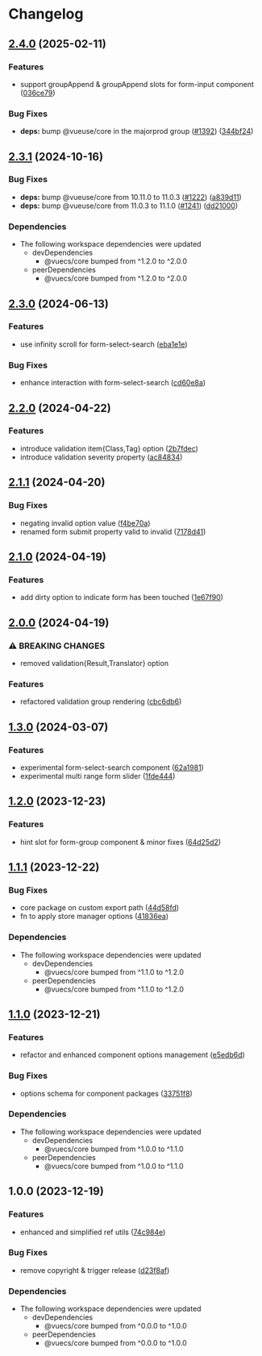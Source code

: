 # Changelog

## [2.4.0](https://github.com/tada5hi/vuecs/compare/form-controls-v2.3.1...form-controls-v2.4.0) (2025-02-11)


### Features

* support groupAppend & groupAppend slots for form-input component ([036ce79](https://github.com/tada5hi/vuecs/commit/036ce793c6ff835deccb221b42cd70c254104abf))


### Bug Fixes

* **deps:** bump @vueuse/core in the majorprod group ([#1392](https://github.com/tada5hi/vuecs/issues/1392)) ([344bf24](https://github.com/tada5hi/vuecs/commit/344bf24f522c8177e48d68a4da06bd56460a30fa))

## [2.3.1](https://github.com/tada5hi/vuecs/compare/form-controls-v2.3.0...form-controls-v2.3.1) (2024-10-16)


### Bug Fixes

* **deps:** bump @vueuse/core from 10.11.0 to 11.0.3 ([#1222](https://github.com/tada5hi/vuecs/issues/1222)) ([a839d11](https://github.com/tada5hi/vuecs/commit/a839d11a6bf8b96c7c6a9f3b806965af73b659c7))
* **deps:** bump @vueuse/core from 11.0.3 to 11.1.0 ([#1241](https://github.com/tada5hi/vuecs/issues/1241)) ([dd21000](https://github.com/tada5hi/vuecs/commit/dd21000d07f5f4a88ea3a236dc84a873befc7c74))


### Dependencies

* The following workspace dependencies were updated
  * devDependencies
    * @vuecs/core bumped from ^1.2.0 to ^2.0.0
  * peerDependencies
    * @vuecs/core bumped from ^1.2.0 to ^2.0.0

## [2.3.0](https://github.com/tada5hi/vuecs/compare/form-controls-v2.2.0...form-controls-v2.3.0) (2024-06-13)


### Features

* use infinity scroll for form-select-search ([eba1e1e](https://github.com/tada5hi/vuecs/commit/eba1e1e475da75d5ba436b3cd65d52886119d8f9))


### Bug Fixes

* enhance interaction with form-select-search ([cd60e8a](https://github.com/tada5hi/vuecs/commit/cd60e8a5a4441b118b655b717843447417596e47))

## [2.2.0](https://github.com/tada5hi/vuecs/compare/form-controls-v2.1.1...form-controls-v2.2.0) (2024-04-22)


### Features

* introduce validation item{Class,Tag} option ([2b7fdec](https://github.com/tada5hi/vuecs/commit/2b7fdece94cda1530c308c50440bb508e82c8cd3))
* introduce validation severity property ([ac84834](https://github.com/tada5hi/vuecs/commit/ac84834ca88608821aa3b8f45197b7ed3bb7f5f6))

## [2.1.1](https://github.com/tada5hi/vuecs/compare/form-controls-v2.1.0...form-controls-v2.1.1) (2024-04-20)


### Bug Fixes

* negating invalid option value ([f4be70a](https://github.com/tada5hi/vuecs/commit/f4be70a359216639778d46472582ad2e1a132517))
* renamed form submit property valid to invalid ([7178d41](https://github.com/tada5hi/vuecs/commit/7178d412d3acaa3e17e74fc52a8b4c5161d3520b))

## [2.1.0](https://github.com/tada5hi/vuecs/compare/form-controls-v2.0.0...form-controls-v2.1.0) (2024-04-19)


### Features

* add dirty option to indicate form has been touched ([1e67f90](https://github.com/tada5hi/vuecs/commit/1e67f90603a7203b77b1ee7740707a7d19de5136))

## [2.0.0](https://github.com/tada5hi/vuecs/compare/form-controls-v1.3.0...form-controls-v2.0.0) (2024-04-19)


### ⚠ BREAKING CHANGES

* removed validation{Result,Translator} option

### Features

* refactored validation group rendering ([cbc6db6](https://github.com/tada5hi/vuecs/commit/cbc6db655d5e909e160f575ce7e07777f1b0044c))

## [1.3.0](https://github.com/tada5hi/vuecs/compare/form-controls-v1.2.0...form-controls-v1.3.0) (2024-03-07)


### Features

* experimental form-select-search component ([62a1981](https://github.com/tada5hi/vuecs/commit/62a19816c3b204a7e42cb9d9671f99437a3b9007))
* experimental multi range form slider ([1fde444](https://github.com/tada5hi/vuecs/commit/1fde444ef6c0743f8699d6114eb8d72cca5bf565))

## [1.2.0](https://github.com/tada5hi/vuecs/compare/form-controls-v1.1.1...form-controls-v1.2.0) (2023-12-23)


### Features

* hint slot for form-group component & minor fixes ([64d25d2](https://github.com/tada5hi/vuecs/commit/64d25d2be6f0a13c3dd284ea6d4ceb790181dfb8))

## [1.1.1](https://github.com/tada5hi/vuecs/compare/form-controls-v1.1.0...form-controls-v1.1.1) (2023-12-22)


### Bug Fixes

* core package on custom export path ([44d58fd](https://github.com/tada5hi/vuecs/commit/44d58fd3ca0584575bae5cfe6e833b5dafbf8379))
* fn to apply store manager options ([41836ea](https://github.com/tada5hi/vuecs/commit/41836eae3502b5c1854eacf801d2c64f08fcd650))


### Dependencies

* The following workspace dependencies were updated
  * devDependencies
    * @vuecs/core bumped from ^1.1.0 to ^1.2.0
  * peerDependencies
    * @vuecs/core bumped from ^1.1.0 to ^1.2.0

## [1.1.0](https://github.com/tada5hi/vuecs/compare/form-controls-v1.0.0...form-controls-v1.1.0) (2023-12-21)


### Features

* refactor and enhanced component options management ([e5edb6d](https://github.com/tada5hi/vuecs/commit/e5edb6d354a44f242a952385db85e14c1b0be223))


### Bug Fixes

* options schema for component packages ([33751f8](https://github.com/tada5hi/vuecs/commit/33751f8a0295ef821063cb3243bfa2c08a010fad))


### Dependencies

* The following workspace dependencies were updated
  * devDependencies
    * @vuecs/core bumped from ^1.0.0 to ^1.1.0
  * peerDependencies
    * @vuecs/core bumped from ^1.0.0 to ^1.1.0

## 1.0.0 (2023-12-19)


### Features

* enhanced and simplified ref utils ([74c984e](https://github.com/tada5hi/vuecs/commit/74c984ec102a2afc8df999d44003b85e555e1c94))


### Bug Fixes

* remove copyright & trigger release ([d23f8af](https://github.com/tada5hi/vuecs/commit/d23f8afe5f3f00201017925bbd0c0e8d421aae99))


### Dependencies

* The following workspace dependencies were updated
  * devDependencies
    * @vuecs/core bumped from ^0.0.0 to ^1.0.0
  * peerDependencies
    * @vuecs/core bumped from ^0.0.0 to ^1.0.0
